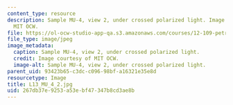 ```yaml
---
content_type: resource
description: Sample MU-4, view 2, under crossed polarized light. Image courtesy of
  MIT OCW.
file: https://ol-ocw-studio-app-qa.s3.amazonaws.com/courses/12-109-petrology-fall-2005/267db37e9253a53ebf47347b8cd3ae8b_L13_MU_4_2.jpg
file_type: image/jpeg
image_metadata:
  caption: Sample MU-4, view 2, under crossed polarized light.
  credit: Image courtesy of MIT OCW.
  image-alt: Sample MU-4, view 2, under crossed polarized light.
parent_uid: 93423b65-c3dc-c096-98bf-a16321e35e8d
resourcetype: Image
title: L13_MU_4_2.jpg
uid: 267db37e-9253-a53e-bf47-347b8cd3ae8b
---
```

